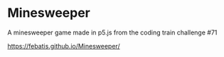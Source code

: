 # Minesweeper
A minesweeper game made in p5.js from the coding train challenge #71

https://febatis.github.io/Minesweeper/
